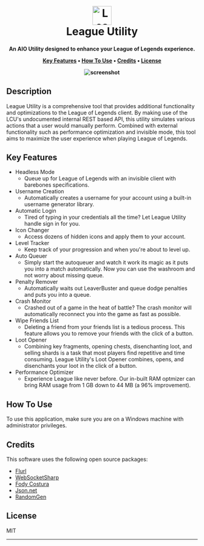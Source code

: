 <h1 align="center">
  <br>
  <a href="https://github.com/H-Bains/League-Utility"><img src="https://raw.githubusercontent.com/H-Bains/League-Utility/master/icon.ico" alt="League Utility" width="50"></a>
  <br>
  League Utility
  <br>
</h1>

<h4 align="center">An AIO Utility designed to enhance your League of Legends experience.


<p align="center">
  <a href="#key-features">Key Features</a> •
  <a href="#how-to-use">How To Use</a> •
  <a href="#credits">Credits</a> •
  <a href="#license">License</a>
</p>

![screenshot](https://raw.githubusercontent.com/H-Bains/League-Utility/master/League%20Utility/League%20Utility.gif)

## Description

League Utility is a comprehensive tool that provides additional functionality and optimizations to the League of Legends client. By making use of the LCU's undocumented internal REST based API, this utility simulates various actions that a user would manually perform. Combined with external functionality such as performance optimization and invisible mode, this tool aims to maximize the user experience when playing League of Legends.

## Key Features

* Headless Mode
  - Queue up for League of Legends with an invisible client with barebones specifications.
* Username Creation
  - Automatically creates a username for your account using a built-in username generator library.
* Automatic Login
  - Tired of typing in your credentials all the time? Let League Utility handle sign in for you.
* Icon Changer
  - Access dozens of hidden icons and apply them to your account.
* Level Tracker
  - Keep track of your progression and when you're about to level up.
* Auto Queuer
  - Simply start the autoqueuer and watch it work its magic as it puts you into a match automatically. Now you can use the washroom and not worry about missing queue.
* Penalty Remover
  - Automatically waits out LeaverBuster and queue dodge penalties and puts you into a queue.
* Crash Monitor
  - Crashed out of a game in the heat of battle? The crash monitor will automatically reconnect you into the game as fast as possible.
* Wipe Friends List
  - Deleting a friend from your friends list is a tedious process. This feature allows you to remove your friends with the click of a button.
* Loot Opener
  - Combining key fragments, opening chests, disenchanting loot, and selling shards is a task that most players find repetitive and time consuming. League Utility's Loot Opener combines, opens, and disenchants your loot in the click of a button.
* Performance Optimizer
  - Experience League like never before. Our in-built RAM optmizer can bring RAM usage from 1 GB down to 44 MB (a 96% improvement).

## How To Use

To use this application, make sure you are on a Windows machine with administrator privileges.

## Credits

This software uses the following open source packages:

- [Flurl](https://github.com/tmenier/Flurl)
- [WebSocketSharp](https://github.com/sta/websocket-sharp)
- [Fody Costura](https://github.com/Fody/Costura)
- [Json.net](https://github.com/JamesNK/Newtonsoft.Json/)
- [RandomGen](https://github.com/aliostad/RandomGen)

## License

MIT

---
